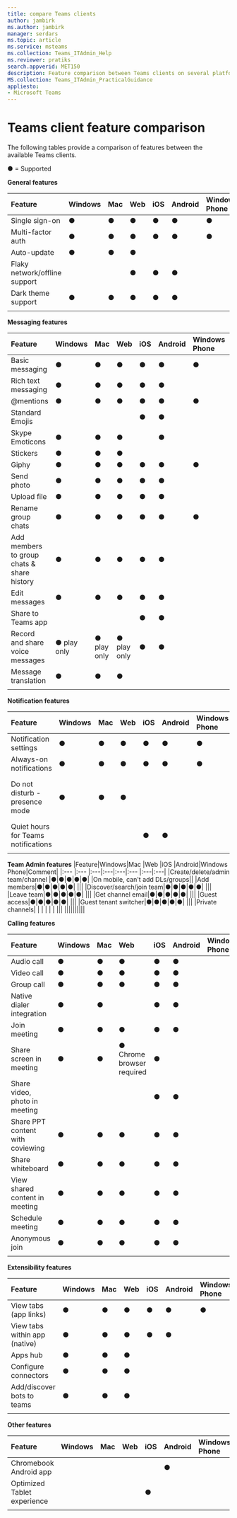 ```yaml
---
title: compare Teams clients
author: jambirk
ms.author: jambirk
manager: serdars
ms.topic: article
ms.service: msteams
ms.collection: Teams_ITAdmin_Help
ms.reviewer: pratiks
search.appverid: MET150
description: Feature comparison between Teams clients on several platforms.
MS.collection: Teams_ITAdmin_PracticalGuidance
appliesto:
- Microsoft Teams
---  
```


# Teams client feature comparison

The following tables provide a comparison of features between the available Teams clients. 

● = Supported

**General features**

|Feature|Windows|Mac |Web |iOS |Android|Windows Phone|Comment|
|:--- |:--- |:---|:---|:---|:--- |:---|:---|
|Single sign-on|●|●|●|●|●|●|||
|Multi-factor auth|●|●|●|●|●|●|||
|Auto-update|●|●|●| | | |||
|Flaky network/offline support|| |●|●|●|||
|Dark theme support|●|●|●|●|●| |||
||||||||||

**Messaging features**

|Feature|Windows|Mac |Web |iOS |Android|Windows Phone|Comment|
|:--- |:--- |:---|:---|:---|:--- |:---|:---|
|Basic messaging|●|●|●|●|●|●|||
|Rich text messaging|●|●|●|●|●| |||
|@mentions|●|●|●|●|●|●|||
|Standard Emojis| | | |●|●| | ||
|Skype Emoticons|●|●|●| |●| |||
|Stickers|●|●|●| | | |||
|Giphy|●|●|●|●|●|●|||
|Send photo|●|●|●|●|●| |||
|Upload file|●|●|●|●|●|   |||
|Rename group chats|●|●|●|●|●|●|||
|Add members to group chats & share history|●|●|●|●|●| |||
|Edit messages|●|●|●|●|●| |||
|Share to Teams app| | | |●|●| |||
|Record and share voice messages|● play only|● play only| ● play only|●|●|   |||
|Message translation|●|●|●|   |   | |||
||||||||||

**Notification features** 

|Feature|Windows|Mac |Web |iOS |Android|Windows Phone|Comment|
|:--- |:--- |:---|:---|:---|:--- |:---|:---|
|Notification settings|●|●|●|●|●|●|||
|Always-on notifications|●|●|●|●|●|●|||
|Do not disturb - presence mode|●|●|●| | | |On mobile, OS has a DND mode|
|Quiet hours for Teams notifications| | | |●|●| |||
||||||||||

**Team Admin features**
|Feature|Windows|Mac |Web |iOS |Android|Windows Phone|Comment|
|:--- |:--- |:---|:---|:---|:--- |:---|:---|
|Create/delete/admin team/channel |●|●|●|●|●| |On mobile, can't add DLs/groups||
|Add members|●|●|●|●|●|   |||
|Discover/search/join team|●|●|●|●|●|   |||
|Leave team|●|●|●|●|●| |||
|Get channel email|●|●|●|●|●|   |||
|Guest access|●|●|●|●|●|   |||
|Guest tenant switcher|●|●|●|●|●|   |||
|Private channels|   |   |   |   |   | |||
||||||||||

**Calling features**

|Feature|Windows|Mac |Web |iOS |Android|Windows Phone|Comment|
|:--- |:--- |:---|:---|:---|:--- |:---|:---|
|Audio call|●|●|●|●|●|   |||
|Video call|●|●|●|●|●|   |||
|Group call|●|●|●|●|●|   |||
|Native dialer integration|●|●| |●|●|   |||
|Join meeting|●|●|●|●|●|   |||
|Share screen in meeting|●|●| ● Chrome browser required|●|   | |||
|Share video, photo in meeting| | | |●|●| |||
|Share PPT content with coviewing|●|●|●|●|●|   |||
|Share whiteboard|●|●|●|●|●| |||
|View shared content in meeting|●|●|●|●|●| |||
|Schedule meeting|●|●|●|●|●| |||
|Anonymous join|●|●|●|●|●| |||
||||||||||

**Extensibility features**

|Feature|Windows|Mac |Web |iOS |Android|Windows Phone|Comment|
|:--- |:--- |:---|:---|:---|:--- |:---|:---|
|View tabs (app links)|●|●|●|●|●|●|||
|View tabs within app (native)|●|●|●|●|●| |||
|Apps hub|●|●|●|   |   | |||
|Configure connectors|●|●|●|   |   | |||
|Add/discover bots to teams|●|●|●|   |   |   |||
||||||||||

**Other features**

|Feature|Windows|Mac |Web |iOS |Android|Windows Phone|Comment|
|:--- |:--- |:---|:---|:---|:--- |:---|:---|
|Chromebook Android app| | | | |●| |||
|Optimized Tablet experience| | | |●|   | |||
||||||||||
